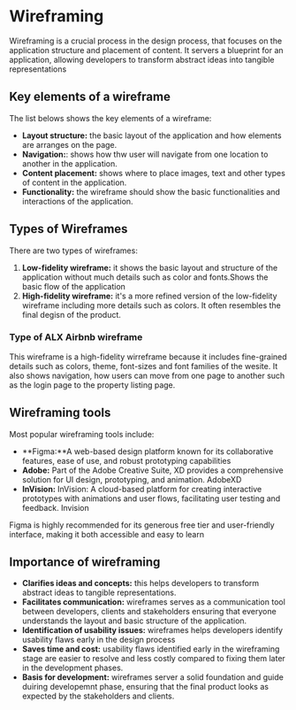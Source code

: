 # Wireframing

Wireframing is a crucial process in the design process, that focuses on the application structure and placement of content. It servers a blueprint for an application, allowing developers to transform abstract ideas into tangible representations

## Key elements of a wireframe

The list belows shows the key elements of a wireframe:

- **Layout structure:** the basic layout of the application and how elements are arranges on the page.
- **Navigation:**: shows how thw user will navigate from one location to another in the application.
- **Content placement:** shows where to place images, text and other types of content in the application.
- **Functionality:** the wireframe should show the basic functionalities and interactions of the application.

## Types of Wireframes

There are two types of wireframes:

1. **Low-fidelity wireframe:** it shows the basic layout and structure of the application without much details such as color and fonts.Shows the basic flow of the application
2. **High-fidelity wireframe:** it's a more refined version of the low-fidelity wireframe including more details such as colors. It often resembles the final degisn of the product.

### Type of ALX Airbnb wireframe

This wireframe is a high-fidelity wirreframe because it includes fine-grained details such as colors, theme, font-sizes and font families of the wesite.
It also shows navigation, how users can move from one page to another such as the login page to the property listing page.

## Wireframing tools

Most popular wireframing tools include:

- **Figma:**A web-based design platform known for its collaborative features, ease of use, and robust prototyping capabilities
- **Adobe:** Part of the Adobe Creative Suite, XD provides a comprehensive solution for UI design, prototyping, and animation. AdobeXD
- **InVision:** InVision: A cloud-based platform for creating interactive prototypes with animations and user flows, facilitating user testing and feedback. Invision

Figma is highly recommended for its generous free tier and user-friendly interface, making it both accessible and easy to learn

## Importance of wireframing

- **Clarifies ideas and concepts:** this helps developers to transform abstract ideas to tangible representations.
- **Facilitates communication:** wireframes serves as a communication tool between developers, clients and stakeholders ensuring that everyone understands the layout and basic structure of the application.
- **Identification of usability issues:** wireframes helps developers identify usability flaws early in the design process
- **Saves time and cost:** usability flaws identified early in the wireframing stage are easier to resolve and less costly compared to fixing them later in the development phases.
- **Basis for development:** wireframes server a solid foundation and guide duiring developemnt phase, ensuring that the final product looks as expected by the stakeholders and clients.
